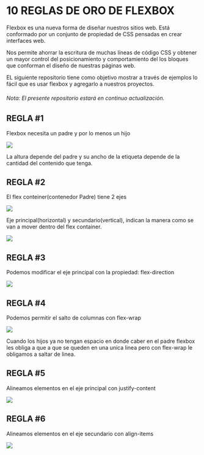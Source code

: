 # 10  REGLAS DE ORO DE FLEXBOX

Flexbox es una nueva forma de diseñar nuestros sitios web. Está conformado por un conjunto de propiedad de CSS pensadas en crear interfaces web.

Nos permite ahorrar la escritura de muchas líneas de código CSS y obtener un mayor control del posicionamiento y comportamiento del los bloques que conforman el diseño de nuestras páginas web.

EL siguiente repositorio tiene como objetivo mostrar a través de ejemplos lo fácil que es usar flexbox y agregarlo a nuestros proyectos.

###### Nota: El presente repositorio estará en continuo actualización.


## REGLA #1

Flexbox necesita un padre y por lo menos un hijo

![](https://i.imgur.com/wlbLO5t.png)


La altura depende del padre y su ancho de la etiqueta depende de la cantidad del contenido que tenga.

## REGLA #2
El flex conteiner(contenedor Padre) tiene 2 ejes

![](https://i.imgur.com/1JMcubE.png)


Eje principal(horizontal) y secundario(vertical), indican la manera como se van a mover dentro del flex container.

![](https://i.imgur.com/LTEULQs.png)


## REGLA #3

Podemos modificar el eje principal con la propiedad: flex-direction

![](https://i.imgur.com/LHtD6q1.png)

## REGLA #4

Podemos permitir el salto de columnas con flex-wrap

![](https://i.imgur.com/QqDh13s.png)

Cuando los hijos ya no tengan espacio en donde caber en el padre flexbox les obliga a que a que se queden en una unica linea pero con flex-wrap le obligamos a saltar de linea.

## REGLA #5

Alineamos elementos en el eje principal con justify-content

![](https://i.imgur.com/ON1bV78.png)

## REGLA #6

Alineamos elementos en el eje secundario con align-items

![](https://i.imgur.com/ym3lhad.png)
